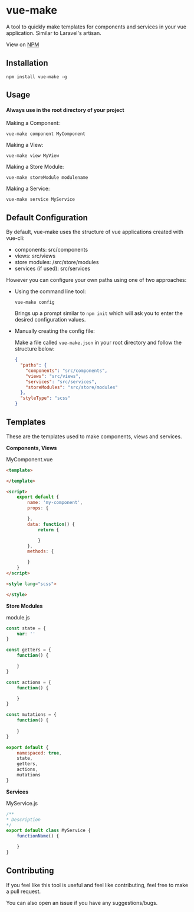 # vue-make

A tool to quickly make templates for components and services in your vue application. Similar to Laravel's artisan.

View on [NPM](https://www.npmjs.com/package/vue-make)

## Installation

`npm install vue-make -g`

## Usage

#### **Always use in the root directory of your project**

Making a Component:

`vue-make component MyComponent`

Making a View:

`vue-make view MyView`

Making a Store Module:

`vue-make storeModule modulename`

Making a Service:

`vue-make service MyService`

## Default Configuration

By default, vue-make uses the structure of vue applications created with vue-cli:

- components: src/components
- views: src/views
- store modules: /src/store/modules
- services (if used): src/services

However you can configure your own paths using one of two approaches:

- Using the command line tool:

    `vue-make config`
    
    Brings up a prompt similar to `npm init` which will ask you to enter the desired configuration values.

- Manually creating the config file: 

    Make a file called `vue-make.json` in your root directory and follow the structure below:

    ```json
    {
      "paths": {
        "components": "src/components",
        "views": "src/views",
        "services": "src/services",
        "storeModules": "src/store/modules"
      },
      "styleType": "scss"
    }
    ```

## Templates

These are the templates used to make components, views and services.

**Components, Views**

MyComponent.vue
```html
<template>

</template>

<script>
    export default {
        name: 'my-component',
        props: {

        },
        data: function() {
            return {

            }
        },
        methods: {

        }
    }
</script>

<style lang="scss">

</style>
```

**Store Modules**

module.js
```javascript
const state = {
    var: ''
}

const getters = {
    function() {

    }
}

const actions = {
    function() {

    }
}

const mutations = {
    function() {
        
    }
}

export default {
    namespaced: true,
    state,
    getters,
    actions,
    mutations
}
```

**Services**

MyService.js
```javascript
/**
* Description
*/
export default class MyService {
    functionName() {

    }
}

```

## Contributing

If you feel like this tool is useful and feel like contributing, feel free to make a pull request.

You can also open an issue if you have any suggestions/bugs.

